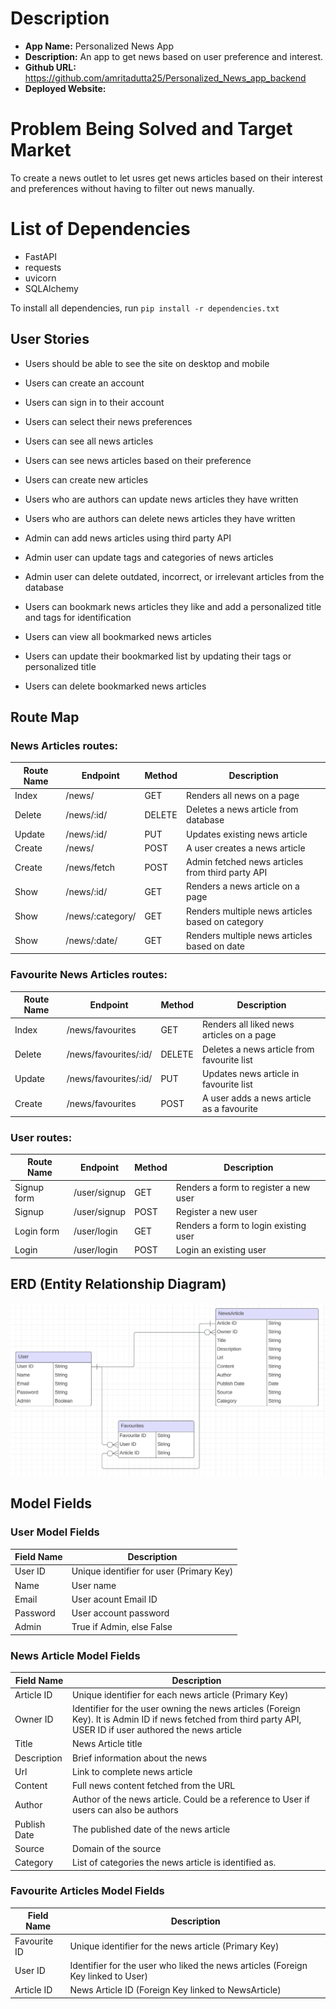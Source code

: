 # Description

- **App Name:** Personalized News App
- **Description:** An app to get news based on user preference and interest.
- **Github URL:**  https://github.com/amritadutta25/Personalized_News_app_backend
- **Deployed Website:** 

# Problem Being Solved and Target Market
To create a news outlet to let usres get news articles based on their interest and preferences without having to filter out news manually.

# List of Dependencies
- FastAPI
- requests
- uvicorn
- SQLAlchemy

To install all dependencies, run
`pip install -r dependencies.txt`

## User Stories

- Users should be able to see the site on desktop and mobile
- Users can create an account
- Users can sign in to their account
- Users can select their news preferences
- Users can see all news articles
- Users can see news articles based on their preference
- Users can create new articles
- Users who are authors can update news articles they have written
- Users who are authors can delete news articles they have written

- Admin can add news articles using third party API
- Admin user can update tags and categories of news articles
- Admin user can delete outdated, incorrect, or irrelevant articles from the database

- Users can bookmark news articles they like and add a personalized title and tags for identification
- Users can view all bookmarked news articles
- Users can update their bookmarked list by updating their tags or personalized title
- Users can delete bookmarked news articles 



## Route Map

### News Articles routes:
| Route Name | Endpoint | Method | Description |
|------------|----------|--------|-------------|
| Index | /news/ | GET | Renders all news on a page|
| Delete | /news/:id/ | DELETE | Deletes a news article from database|
| Update | /news/:id/ | PUT | Updates existing news article|
| Create | /news/ | POST | A user creates a news article|
| Create | /news/fetch | POST | Admin fetched news articles from third party API|
| Show | /news/:id/ | GET | Renders a news article on a page|
| Show | /news/:category/ | GET | Renders multiple news articles based on category |
| Show | /news/:date/ | GET | Renders multiple news articles based on date |

### Favourite News Articles routes:
| Route Name | Endpoint | Method | Description |
|------------|----------|--------|-------------|
| Index | /news/favourites | GET | Renders all liked news articles on a page|
| Delete | /news/favourites/:id/ | DELETE | Deletes a news article from favourite list|
| Update | /news/favourites/:id/ | PUT | Updates news article in favourite list|
| Create | /news/favourites | POST | A user adds a news article as a favourite|

### User routes:
| Route Name | Endpoint | Method | Description |
|------------|----------|--------|-------------|
| Signup form | /user/signup | GET | Renders a form to register a new user |
| Signup | /user/signup | POST | Register a new user |
| Login form | /user/login | GET | Renders a form to login existing user |
| Login | /user/login | POST | Login an existing user |


## ERD (Entity Relationship Diagram)

![Entity Relationship Diagram](./images/ERD_diagram.png)

## Model Fields

### User Model Fields

| Field Name | Description |
|------------|----------|
| User ID | Unique identifier for user (Primary Key) |
| Name | User name |
| Email | User acount Email ID |
| Password | User account password |
| Admin | True if Admin, else False  |

### News Article Model Fields

| Field Name | Description |
|------------|----------|
| Article ID | Unique identifier for each news article (Primary Key) |
| Owner ID| Identifier for the user owning the news articles (Foreign Key). It is Admin ID if news fetched from third party API, USER ID if user authored the news article |
| Title | News Article title |
| Description | Brief information about the news |
| Url | Link to complete news article |
| Content | Full news content fetched from the URL  |
| Author | Author of the news article. Could be a reference to User if users can also be authors |
| Publish Date | The published date of the news article |
| Source | Domain of the source |
| Category | List of categories the news article is identified as. |


### Favourite Articles Model Fields

| Field Name | Description |
|------------|----------|
| Favourite ID | Unique identifier for the news article (Primary Key) |
| User ID | Identifier for the user who liked the news articles (Foreign Key linked to User) |
| Article ID | News Article ID (Foreign Key linked to NewsArticle) |

